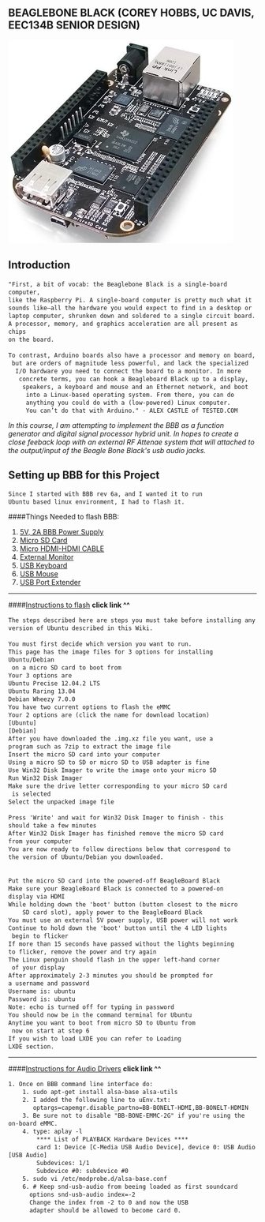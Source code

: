 BEAGLEBONE BLACK (COREY HOBBS, UC DAVIS, EEC134B SENIOR DESIGN)
----------------------------------------------------------------

![Alt Text](https://github.com/chobberoni/beagle134/blob/master/images/bbblack.jpg)


Introduction
------------
	"First, a bit of vocab: the Beaglebone Black is a single-board computer, 
	like the Raspberry Pi. A single-board computer is pretty much what it 
	sounds like—all the hardware you would expect to find in a desktop or 
	laptop computer, shrunken down and soldered to a single circuit board. 
	A processor, memory, and graphics acceleration are all present as chips 
	on the board.

    To contrast, Arduino boards also have a processor and memory on board,
     but are orders of magnitude less powerful, and lack the specialized
      I/O hardware you need to connect the board to a monitor. In more
       concrete terms, you can hook a Beagleboard Black up to a display,
        speakers, a keyboard and mouse and an Ethernet network, and boot
         into a Linux-based operating system. From there, you can do 
         anything you could do with a (low-powered) Linux computer. 
         You can’t do that with Arduino." - ALEX CASTLE of TESTED.COM

*In this course, I am attempting to implement the BBB as a function*
*generator and digital signal processor hybrid unit.*
*In hopes to create a close feeback loop with an external RF*
*Attenae system that will attached to the output/input of the*
*Beagle Bone Black's usb audio jacks.*

Setting up BBB for this Project
--------------------------------

	Since I started with BBB rev 6a, and I wanted it to run 
	Ubuntu based linux environment, I had to flash it.

####Things Needed to flash BBB:

1. [5V, 2A BBB Power Supply](http://www.amazon.com/Power-Adapter-10W-BeagleBone-Black/dp/B00FA7DLE0/ref=sr_1_1?s=electronics&ie=UTF8&qid=1425883117&sr=1-1&keywords=beaglebone+black+power+supply)
2. [Micro SD Card](http://www.amazon.com/Sandisk-MicroSDHC-Memory-Card-Adapter/dp/B000WH6H1M)
3. [Micro HDMI-HDMI CABLE](http://www.amazon.com/HDMI-Male-Cable-1-3V-33AWG/dp/B0040ZTH2I/ref=sr_1_3?s=wireless&rps=1&ie=UTF8&qid=1425882768&sr=1-3&keywords=micro+hdmi+to+hdmi)
4. [External Monitor](github.com/chobberoni/beagle134/blob/master/images/February%2026%2C%202015%20at%201049PM(1).jpg)
5. [USB Keyboard](http://www.amazon.com/V7-Standard-USB-Keyboard-KC0A1-4N6P/dp/B005Y0G9ME)
6. [USB Mouse](http://www.amazon.com/dp/B002ZIN9DU/ref=cm_sw_r_tw_dp_v9t.ub0GPNG43)
7. [USB Port Extender](http://www.amazon.com/AmazonBasics-4-Port-USB-2-0-Ultra-Mini/dp/B003M0NURK/ref=pd_sim_pc_1?ie=UTF8&refRID=0D15C9R5PZ4RYNTD1BYC)

------------------------------------
####[Instructions to flash](http://elinux.org/Beagleboard:Booting_Ubuntu_on_BeagleBoard_Black)
**click link ^^**

	The steps described here are steps you must take before installing any version of Ubuntu described in this Wiki.

	You must first decide which version you want to run.
	This page has the image files for 3 options for installing Ubuntu/Debian
	 on a micro SD card to boot from
	Your 3 options are
	Ubuntu Precise 12.04.2 LTS
	Ubuntu Raring 13.04
	Debian Wheezy 7.0.0
	You have two current options to flash the eMMC
	Your 2 options are (click the name for download location)
	[Ubuntu]
	[Debian]
	After you have downloaded the .img.xz file you want, use a 
	program such as 7zip to extract the image file 
	Insert the micro SD card into your computer 
	Using a micro SD to SD or micro SD to USB adapter is fine 
	Use Win32 Disk Imager to write the image onto your micro SD 
	Run Win32 Disk Imager 
	Make sure the drive letter corresponding to your micro SD card
	 is selected
	Select the unpacked image file 

	Press 'Write' and wait for Win32 Disk Imager to finish - this 
	should take a few minutes 
	After Win32 Disk Imager has finished remove the micro SD card 
	from your computer 
	You are now ready to follow directions below that correspond to 
	the version of Ubuntu/Debian you downloaded.


	Put the micro SD card into the powered-off BeagleBoard Black 
	Make sure your BeagleBoard Black is connected to a powered-on 
	display via HDMI
	While holding down the 'boot' button (button closest to the micro 
		SD card slot), apply power to the BeagleBoard Black
	You must use an external 5V power supply, USB power will not work 
	Continue to hold down the 'boot' button until the 4 LED lights
	 begin to flicker 
	If more than 15 seconds have passed without the lights beginning 
	to flicker, remove the power and try again 
	The Linux penguin should flash in the upper left-hand corner
	 of your display 
	After approximately 2-3 minutes you should be prompted for 
	a username and password
	Username is: ubuntu
	Password is: ubuntu
	Note: echo is turned off for typing in password
	You should now be in the command terminal for Ubuntu
	Anytime you want to boot from micro SD to Ubuntu from
	 now on start at step 6 
	If you wish to load LXDE you can refer to Loading 
	LXDE section.

------------------------------------------------
####[Instructions for Audio Drivers](http://andicelabs.com/2014/03/usb-audio-beaglebone/)
**click link ^^**

	1. Once on BBB command line interface do:
		1. sudo apt-get install alsa-base alsa-utils
		2. I added the following line to uEnv.txt:
	       optargs=capemgr.disable_partno=BB-BONELT-HDMI,BB-BONELT-HDMIN
	    3. Be sure not to disable "BB-BONE-EMMC-2G" if you're using the on-board eMMC.
	    4. type: aplay -l
	    	**** List of PLAYBACK Hardware Devices ****
			card 1: Device [C-Media USB Audio Device], device 0: USB Audio [USB Audio]
	  		Subdevices: 1/1
	  		Subdevice #0: subdevice #0
	  	5. sudo vi /etc/modprobe.d/alsa-base.conf
	  	6. # Keep snd-usb-audio from beeing loaded as first soundcard
	      options snd-usb-audio index=-2
	      Change the index from -2 to 0 and now the USB 
	      adapter should be allowed to become card 0.